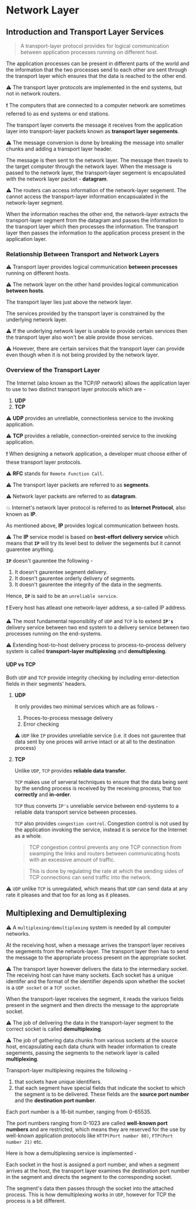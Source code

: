 
# Network Layer

## Introduction and Transport Layer Services 

> A transport-layer protocol provides for logical communication between application processes running on different host.

The application processes can be present in different parts of the world and the information that the two processes send to each other are sent through the transport layer which ensures that the data is reached to the other end.

:warning: The transport layer protocols are implemented in the end systems, but not in network routers.

:exclamation: The computers that are connected to a computer network are sometimes referred to as end systems or end stations. 

The transport layer converts the message it receives from the application layer into transport-layer packets known as **transport layer segements**.

:warning: The message conversion is done by breaking the message into smaller chunks and adding a transport layer header.

The message is then sent to the network layer. The message then travels to the target computer through the network layer. When the message is passed to the network layer, the transport-layer segement is encapsulated with the network layer packet - **datagram**. 

:warning: The routers can access information of the network-layer segement. The cannot access the transport-layer information encapsualated in the network-layer segment. 

When the information reaches the other end, the network-layer extracts the transport-layer segment from the datagram and passes the information to the transport layer which then processes the information. The transport layer then passes the information to the application process present in the application layer.

### Relationship Between Transport and Network Layers

:warning: Transport layer provides logical communication **between processes** running on different hosts. 

:warning: The network layer on the other hand provides logical communication **between hosts**.

The transport layer lies just above the network layer.

The services provided by the transport layer is constrained by the underlying network layer. 

:warning: If the underlying network layer is unable to provide certain services then the transport layer also won't be able provide those services.

:warning: However, there are certain services that the transport layer can provide even though when it is not being provided by the network layer. 

### Overview of the Transport Layer 

The Internet (also known as the TCP/IP network) allows the application layer to use to two distinct transport layer protocols which are - 

1. **UDP**
1. **TCP**

:warning: **UDP** provides an unreliable, connectionless service to the invoking application.

:warning: **TCP** provides a reliable, connection-oreinted service to the invoking application.

:exclamation: When designing a network application, a developer must choose either of these transport layer protocols.

:warning: **RFC** stands for ```Remote Function Call```.

:warning: The transport layer packets are referred to as **segments**.

:warning: Network layer packets are referred to as **datagram**.

:boom: Internet's network layer protocol is referred to as **Internet Protocol**, also known as **IP**.

As mentioned above, **IP** provides logical communication between hosts.

:warning: The **IP** service model is based on **best-effort delivery service** which means that **```IP```** will try its level best to deliver the segements but it cannot guarentee anything. 

**```IP```** doesn't gaurentee the following -

1. It doesn't gaurentee segment delivery.
1. It doesn't gaurentee orderly delivery of segments.
1. It doesn't gaurentee the integrity of the data in the segments.

Hence, **```IP```** is said to be an ```unreliable service```. 

:exclamation: Every host has atleast one network-layer address, a so-called IP address.

:warning: The most fundamental reponsiblity of ```UDP``` and ```TCP``` is to extend **```IP's```** delivery service between two end system to a delivery service between two processes running on the end-systems. 

:warning: Extending host-to-host delivery process to process-to-process delivery system is called **transport-layer multiplexing** and **demultiplexing**.

#### UDP vs TCP

Both ```UDP``` and ```TCP``` provide integrity checking by including error-detection fields in their segments' headers. 

1.  **UDP**

    It only provides two minimal services which are as follows - 

    1. Proces-to-process message delivery
    1. Error checking

    :warning: ```UDP``` like ```IP``` provides unreliable service (i.e. it does not gaurentee that data sent by one proces will arrive intact or at all to the destination process)

1.  **TCP**

    Unlike ```UDP```, ```TCP``` provides **reliable data transfer**. 

    ```TCP``` makes use of serveral techniques to ensure that the data being sent by the sending process is received by the receiving process, that too **correctly** and **in-order**. 

    ```TCP``` thus converts ```IP's``` unreliable service between end-systems to a reliable data transport service between processes. 

    ```TCP``` also provides ```congestion control```. Congestion control is not used by the application invoking the service, instead it is service for the Internet as a whole. 

    > TCP congestion control prevents any one TCP connection from swamping the links and routers between communicating hosts with an excessive amount of traffic. 

    > This is done by regulating the rate at which the sending sides of TCP connections can send traffic into the network. 

:warning: ```UDP``` unlike ```TCP``` is unregulated, which means that ```UDP``` can send data at any rate it pleases and that too for as long as it pleases.

## Multiplexing and Demultiplexing 

:warning: A ```multiplexing/demultiplexing``` system is needed by all computer networks.

At the receiving host, when a message arrives the transport layer receives the segements from the network-layer. The transport layer then has to send the message to the appropriate process present on the appropriate socket.

:warning: The transport layer however delivers the data to the intermediary socket. The receiving host can have many sockets. Each socket has a unique identifer and the format of the identifier depends upon whether the socket is a ```UDP socket``` or a ```TCP socket```.

When the transport-layer receives the segment, it reads the variuos fields present in the segment and then directs the message to the appropriate socket. 

:warning: The job of delivering the data in the transport-layer segment to the correct socket is called **demultiplexing**. 

:warning: The job of gathering data chunks from various sockets at the source host, encapsulating each data chunk with header information to create segements, passing the segments to the network layer is called **multiplexing**.

Transport-layer multiplexing requires the following - 

1. that sockets have unique identifiers. 
1. that each segment have special fields that indicate the socket to which the segment is to be delivered. These fields are the **source port number** and the **destination port number**.

Each port number is a 16-bit number, ranging from 0-65535. 

The port numbers ranging from 0-1023 are called **well-known port numbers** and are restricted, which means they are reserved for the use by well-known application protocols like ```HTTP(Port number 80)```, ```FTP(Port number 21)``` etc.

Here is how a demultiplexing service is implemented - 

Each socket in the host is assigned a port number, and when a segment arrives at the host, the transport layer examines the destination port number in the segment and directs the segment to the corresponding socket. 

The segment's data then passes through the socket into the attached process. This is how demultiplexing works in ```UDP```, however for TCP the process is a bit different.